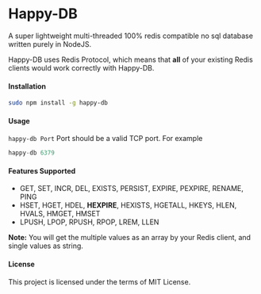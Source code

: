 Happy-DB
========
A super lightweight multi-threaded 100% redis compatible no sql database written purely in NodeJS.

Happy-DB uses Redis Protocol, which means that **all** of your existing Redis clients would work correctly with Happy-DB.

#### Installation

```bash
sudo npm install -g happy-db
```

#### Usage

`happy-db Port` Port should be a valid TCP port. For example
```js
happy-db 6379
```

#### Features Supported

 - GET, SET, INCR, DEL, EXISTS, PERSIST, EXPIRE, PEXPIRE, RENAME, PING
 - HSET, HGET, HDEL, **HEXPIRE**, HEXISTS, HGETALL, HKEYS, HLEN, HVALS, HMGET, HMSET
 - LPUSH, LPOP, RPUSH, RPOP, LREM, LLEN

__Note:__ You will get the multiple values as an array by your Redis client, and single values as string.

#### License

This project is licensed under the terms of MIT License.